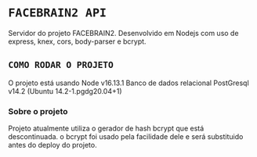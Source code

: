 # `FACEBRAIN2 API`

Servidor do projeto FACEBRAIN2. Desenvolvido em Nodejs com uso de express, knex, cors, body-parser e bcrypt.


## `COMO RODAR O PROJETO`


O projeto está usando Node v16.13.1
Banco de dados relacional PostGresql v14.2 (Ubuntu 14.2-1.pgdg20.04+1)


### Sobre o projeto

Projeto atualmente utiliza o gerador de hash bcrypt que está descontinuada. o bcrypt foi usado pela facilidade dele e será substituido antes do deploy do projeto.


